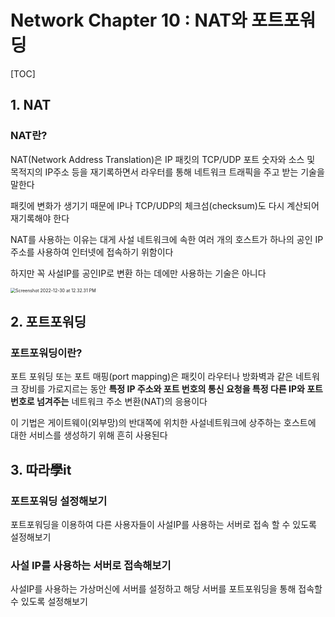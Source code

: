 # Network Chapter 10 : NAT와 포트포워딩

[TOC]

## 1. NAT

### NAT란?

NAT(Network Address Translation)은 IP 패킷의 TCP/UDP 포트 숫자와 소스 및 목적지의 IP주소 등을 재기록하면서 라우터를 통해 네트워크 트래픽을 주고 받는 기술을 말한다

패킷에 변화가 생기기 때문에 IP나 TCP/UDP의 체크섬(checksum)도 다시 계산되어 재기록해야 한다

NAT를 사용하는 이유는 대게 사설 네트워크에 속한 여러 개의 호스트가 하나의 공인 IP주소를 사용하여 인터넷에 접속하기 위함이다

하지만 꼭 사설IP를 공인IP로 변환 하는 데에만 사용하는 기술은 아니다

<img src="/Users/yangsiseon/Desktop/TIL/asset/img/Screenshot 2022-12-30 at 12.32.31 PM.png" alt="Screenshot 2022-12-30 at 12.32.31 PM" style="zoom:50%;" />

## 2. 포트포워딩

### 포트포워딩이란?

포트 포워딩 또는 포트 매핑(port mapping)은 패킷이 라우터나 방화벽과 같은 네트워크 장비를 가로지르는 동안 **특정 IP 주소와 포트 번호의 통신 요청을 특정 다른 IP와 포트 번호로 넘겨주는** 네트워크 주소 변환(NAT)의 응용이다

이 기법은 게이트웨이(외부망)의 반대쪽에 위치한 사설네트워크에 상주하는 호스트에 대한 서비스를 생성하기 위해 흔히 사용된다

## 3. 따라學it

### 포트포워딩 설정해보기

포트포워딩을 이용하여 다른 사용자들이 사설IP를 사용하는 서버로 접속 할  수 있도록 설정해보기

### 사설 IP를 사용하는 서버로 접속해보기

사설IP를 사용하는 가상머신에 서버를 설정하고 해당 서버를 포트포워딩을 통해 접속할 수 있도록 설정해보기